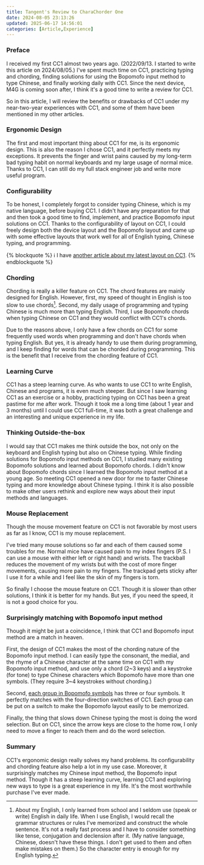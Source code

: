 ```yaml
---
title: Tangent's Review to CharaChorder One
date: 2024-08-05 23:13:26
updated: 2025-06-17 14:56:01
categories: [Article,Experience]
---
```


### Preface

I received my first CC1 almost two years ago. (2022/09/13. I started to write this article on 2024/08/05.) I've spent much time on CC1, practicing typing and chording, finding solutions for using the Bopomofo input method to type Chinese, and finally working daily with CC1. Since the next device, M4G is coming soon after, I think it's a good time to write a review for CC1.

So in this article, I will review the benefits or drawbacks of CC1 under my near-two-year experiences with CC1, and some of them have been mentioned in my other articles.

### Ergonomic Design

The first and most important thing about CC1 for me, is its ergonomic design. This is also the reason I chose CC1, and it perfectly meets my exceptions. It prevents the finger and wrist pains caused by my long-term bad typing habit on normal keyboards and my large usage of normal mice. Thanks to CC1, I can still do my full stack engineer job and write more useful program.

### Configurability

To be honest, I completely forgot to consider typing Chinese, which is my native language, before buying CC1. I didn't have any preparation for that and then took a good time to find, implement, and practice Bopomofo input solutions on CC1. Thanks to the configurability of layout on CC1, I could freely design both the device layout and the Bopomofo layout and came up with some effective layouts that work well for all of English typing, Chinese typing, and programming.

{% blockquote %}
:information_source: I have <a href="{% post_path tangent-s-latest-layout-on-charachorder-one-charachorder-two-and-master-forge %}">another article about my latest layout on CC1</a>.
{% endblockquote %}

### Chording

Chording is really a killer feature on CC1. The chord features are mainly designed for English. However, first, my speed of thought in English is too slow to use chords[^my_english]. Second, my daily usage of programming and typing Chinese is much more than typing English. Third, I use Bopomofo chords when typing Chinese on CC1 and they would conflict with CC1's chords.

Due to the reasons above, I only have a few chords on CC1 for some frequently used words when programming and don't have chords when typing English. But yes, it is already handy to use them during programming, and I keep finding for words that can be chorded during programming. This is the benefit that I receive from the chording feature of CC1.

### Learning Curve

CC1 has a steep learning curve. As who wants to use CC1 to write English, Chinese and programs, it is even much steeper. But since I saw learning CC1 as an exercise or a hobby, practicing typing on CC1 has been a great pastime for me after work. Though it took me a long time (about 1 year and 3 months) until I could use CC1 full-time, it was both a great challenge and an interesting and unique experience in my life.

### Thinking Outside-the-box

I would say that CC1 makes me think outside the box, not only on the keyboard and English typing but also on Chinese typing. While finding solutions for Bopomofo input methods on CC1, I studied many existing Bopomofo solutions and learned about Bopomofo chords. I didn't know about Bopomofo chords since I learned the Bopomofo input method at a young age. So meeting CC1 opened a new door for me to faster Chinese typing and more knowledge about Chinese typing. I think it is also possible to make other users rethink and explore new ways about their input methods and languages.

### Mouse Replacement

Though the mouse movement feature on CC1 is not favorable by most users as far as I know, CC1 is my mouse replacement.

I've tried many mouse solutions so far and each of them caused some troubles for me. Normal mice have caused pain to my index fingers (P.S. I can use a mouse with either left or right hand) and wrists. The trackball reduces the movement of my wrists but with the cost of more finger movements, causing more pain to my fingers. The trackpad gets sticky after I use it for a while and I feel like the skin of my fingers is torn.

So finally I choose the mouse feature on CC1. Though it is slower than other solutions, I think it is better for my hands. But yes, if you need the speed, it is not a good choice for you.

### Surprisingly matching with Bopomofo input method

Though it might be just a coincidence, I think that CC1 and Bopomofo input method are a match in heaven.

First, the design of CC1 makes the most of the chording nature of the Bopomofo input method. I can easily type the consonant, the medial, and the rhyme of a Chinese character at the same time on CC1 with my Bopomofo input method, and use only a chord (2~3 keys) and a keystroke (for tone) to type Chinese characters which Bopomofo have more than one symbols. (They require 3~4 keystrokes without chording.)

Second, [each group in Bopomofo symbols](https://zh.wikipedia.org/wiki/%E6%B3%A8%E9%9F%B3%E7%AC%A6%E8%99%9F#%E6%B3%A8%E9%9F%B3%E7%AC%A6%E8%99%9F%E8%A1%A8) has three or four symbols. It perfectly matches with the four-direction switches of CC1. Each group can be put on a switch to make the Bopomofo layout easily to be memorized.

Finally, the thing that slows down Chinese typing the most is doing the word selection. But on CC1, since the arrow keys are close to the home row, I only need to move a finger to reach them and do the word selection.

### Summary

CC1's ergonomic design really solves my hand problems. Its configurability and chording feature also help a lot in my use case. Moreover, it surprisingly matches my Chinese input method, the Bopomofo input method. Though it has a steep learning curve, learning CC1 and exploring new ways to type is a great experience in my life. It's the most worthwhile purchase I've ever made.

[^my_english]: About my English, I only learned from school and I seldom use (speak or write) English in daily life. When I use English, I would recall the grammar structures or rules I've memorized and construct the whole sentence. It's not a really fast process and I have to consider something like tense, conjugation and declension after it. (My native language, Chinese, doesn't have these things. I don't get used to them and often make mistakes on them.) So the character entry is enough for my English typing.
